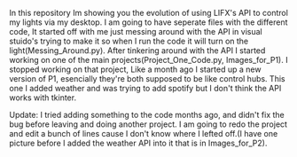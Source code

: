 In this repository Im showing you the evolution of using LIFX's API to control my lights via my desktop. I am going to have seperate files with the different code, It started off with me just messing around with the API in visual stuido's trying to make it so when I run the code it will turn on the light(Messing_Around.py). After tinkering around with the API I started working on one of the main projects(Project_One_Code.py, Images_for_P1). I stopped working on that project, Like a month ago I started up a new version of P1, esencially they're both supposed to be like control hubs. This one I added weather and was trying to add spotify but I don't think the API works with tkinter.

Update: I tried adding something to the code months ago, and didn't fix the bug before leaving and doing another project. I am going to redo the project and edit a bunch of lines cause I don't know where I lefted off.(I have one picture before I added the weather API into it that is in Images_for_P2).